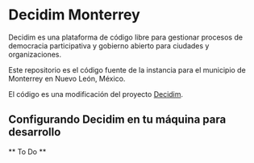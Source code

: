 # Decidim Monterrey

Decidim es una plataforma de código libre para gestionar procesos de democracia participativa y gobierno abierto para ciudades y organizaciones.

Este repositorio es el código fuente de la instancia para el municipio de Monterrey en Nuevo León, México.

El código es una modificación del proyecto [Decidim](https://decidim.org).

## Configurando Decidim en tu máquina para desarrollo

** To Do **
